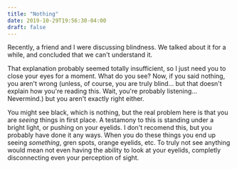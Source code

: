 ```yaml
---
title: "Nothing"
date: 2019-10-29T19:56:30-04:00
draft: false
---
```

Recently, a friend and I were discussing blindness. We talked about it for a while, and concluded that we can't understand it.

That explanation probably seemed totally insufficient, so I just need you to close your eyes for a moment. What do you see? Now, if you said nothing, you aren't wrong (unless, of course, you are truly blind... but that doesn't explain how you're reading this. Wait, you're probably listening... Nevermind.) but you aren't exactly right either. 

You might see black, which is nothing, but the real problem here is that you are *seeing* things in first place. A testamony to this is standing under a bright light, or pushing on your eyelids. I don't recomend this, but you probably have done it any ways. When you do these things you end up seeing *something*, gren spots, orange eyelids, etc. To truly not see anything would mean not even having the ability to look at your eyelids, completly disconnecting even your perception of sight.

